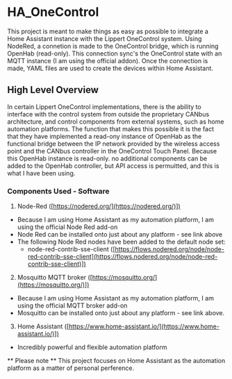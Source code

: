 # HA_OneControl
This project is meant to make things as easy as possible to integrate a Home Assistant instance with the Lippert OneControl system.
Using NodeRed, a connetion is made to the OneControl bridge, which is running OpenHab (read-only).  This connection sync's the OneControl state with an MQTT instance (I am using the official addon).  Once the connection is made, YAML files are used to create the devices within Home Assistant.


## High Level Overview ##

In certain Lippert OneControl implementations, there is the ability to interface with the control system from outside the proprietary CANbus architecture, and control components from external systems, such as home automation platforms.  The function that makes this possible it is the fact that they have implemented a read-ony instance of OpenHab as the functional bridge between the IP network provided by the wireless access point and the CANbus controller in the OneControl Touch Panel.  Because this OpenHab instance is read-only. no additional components can be added to the OpenHab controller, but API access is permuitted, and this is what I have been using.

### Components Used - Software ###
1. Node-Red ([https://nodered.org/](https://nodered.org/)])
  - Because I am using Home Assistant as my automation platform, I am using the official Node Red add-on
  - Node Red can be installed onto just about any platform - see link above
  - The following Node Red nodes have been added to the default node set:
    - node-red-contrib-sse-client ([https://flows.nodered.org/node/node-red-contrib-sse-client](https://flows.nodered.org/node/node-red-contrib-sse-client)])
2. Mosquitto MQTT broker ([https://mosquitto.org/](https://mosquitto.org/)])
  - Because I am using Home Assistant as my automation platform, I am using the official MQTT broker add-on
  - Mosquitto can be installed onto just about any platform - see link above.
3. Home Assistant ([https://www.home-assistant.io/](https://www.home-assistant.io/)])
  - Incredibly powerful and flexible automation platform

** Please note **
This project focuses on Home Assistant as the automation platform as a matter of personal perference.
